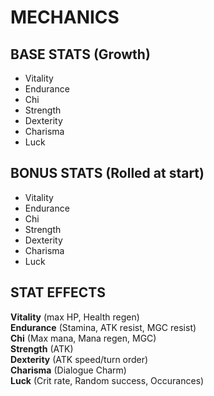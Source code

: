 # MECHANICS

## BASE STATS (Growth)
- Vitality
- Endurance
- Chi
- Strength
- Dexterity
- Charisma
- Luck

## BONUS STATS (Rolled at start)
- Vitality
- Endurance
- Chi
- Strength
- Dexterity
- Charisma
- Luck

## STAT EFFECTS
**Vitality** (max HP, Health regen)  
**Endurance** (Stamina, ATK resist, MGC resist)  
**Chi** (Max mana, Mana regen, MGC)  
**Strength** (ATK)  
**Dexterity** (ATK speed/turn order)  
**Charisma** (Dialogue Charm)  
**Luck** (Crit rate, Random success, Occurances)  
